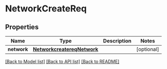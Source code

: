 # NetworkCreateReq

## Properties
Name | Type | Description | Notes
------------ | ------------- | ------------- | -------------
**network** | [**NetworkcreatereqNetwork**](NetworkcreatereqNetwork.md) |  | [optional] 

[[Back to Model list]](../README.md#documentation-for-models) [[Back to API list]](../README.md#documentation-for-api-endpoints) [[Back to README]](../README.md)


